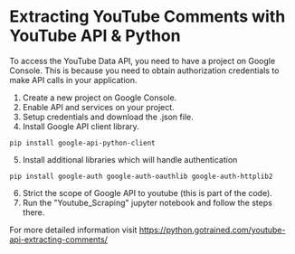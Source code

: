 # Extracting YouTube Comments with YouTube API & Python
To access the YouTube Data API, you need to have a project on Google Console. This is because you need to obtain authorization credentials to make API calls in your application.
1. Create a new project on Google Console. 
2. Enable API and services on your project. 
3. Setup credentials and download the .json file. 
4. Install Google API client library. 
```
pip install google-api-python-client
```
5. Install additional libraries which will handle authentication
```
pip install google-auth google-auth-oauthlib google-auth-httplib2
```
6. Strict the scope of Google API to youtube (this is part of the code).
7. Run the "Youtube_Scraping" jupyter notebook and follow the steps there.

For more detailed information visit https://python.gotrained.com/youtube-api-extracting-comments/
